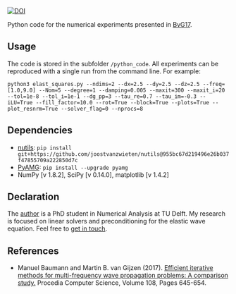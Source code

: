 [![DOI](https://zenodo.org/badge/79431988.svg)](https://zenodo.org/badge/latestdoi/79431988)

Python code for the numerical experiments presented in [BvG17](http://www.sciencedirect.com/science/article/pii/S1877050917306294).

Usage
------
The code is stored in the subfolder `/python_code`. All experiments can be reproduced with a single run from the command line. For example:

`python3 elast_squares.py --ndims=2 --dx=2.5 --dy=2.5 --dz=2.5 --freq=[1.0,9.0] --Nom=5 --degree=1 --damping=0.005 --maxit=300 --maxit_i=20
                          --tol=1e-8 --tol_i=1e-1 --dg_pp=3 --tau_re=0.7 --tau_im=-0.3 --iLU=True --fill_factor=10.0 --rot=True --block=True
                          --plots=True --plot_resnrm=True --solver_flag=0 --nprocs=8`

Dependencies
-------------
* [nutils](http://www.nutils.org/):  `pip install git+https://github.com/joostvanzwieten/nutils@955bc67d219496e26b037f47855709a222850d7c`
* [PyAMG](http://pyamg.org/): `pip install --upgrade pyamg`
* NumPy [v 1.8.2], SciPy [v 0.14.0], matplotlib [v 1.4.2]

Declaration
-----------
The [author](http://www.manuelbaumann.de) is a PhD student in Numerical Analysis at TU Delft. My research is focused on linear solvers and preconditioning for the elastic wave equation. Feel free to [get in touch](mailto:m.m.baumann@tudelft.nl).

References
----------
* Manuel Baumann and Martin B. van Gijzen (2017). [Efficient iterative methods for multi-frequency wave propagation problems: A comparison study.](http://www.sciencedirect.com/science/article/pii/S1877050917306294) Procedia Computer Science, Volume 108, Pages 645-654.
